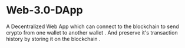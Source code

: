 # Web-3.0-DApp
A Decentralized Web App which can connect to the blockchain to send crypto from one wallet to another wallet . And preserve it's transaction history by storing it on the blockchain .


